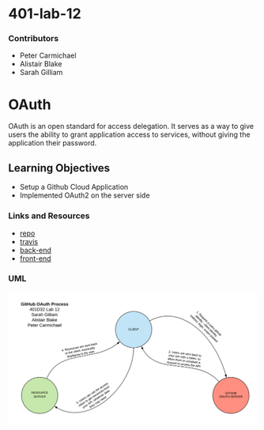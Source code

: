 # 401-lab-12
### Contributors
* Peter Carmichael
* Alistair Blake
* Sarah Gilliam

# OAuth
OAuth is an open standard for access delegation.
It serves as a way to give users the ability to grant application access to services, without giving the application their password.
## Learning Objectives
* Setup a Github Cloud Application
* Implemented OAuth2 on the server side
### Links and Resources
* [repo](https://github.com/sarahduv/401-lab-12)
* [travis](https://travis-ci.com/sarahduv/401-lab-12)
* [back-end](https://sarahduv-401-lab-12-front-end.herokuapp.com/)
* [front-end](https://sarahduv-401-lab-12-back-end.herokuapp.com/)
### UML
![UML](https://github.com/sarahduv/401-lab-12/blob/master/assets/uml.png?raw=true)
